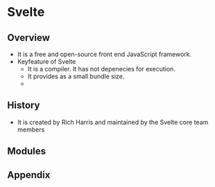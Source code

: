 # Svelte

## Overview
- It is a free and open-source front end JavaScript framework.
- Keyfeature of Svelte
  - It is a compiler. It has not depenecies for execution.
  - It provides as a small bundle size.
  - 

## History
- It is created by Rich Harris and maintained by the Svelte core team members

## Modules

## Appendix
